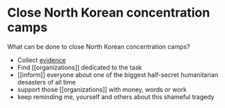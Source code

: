 # Close North Korean concentration camps

What can be done to close North Korean concentration camps?

* Collect [evidence](/wiki/evidence)
* Find [[organizations]] dedicated to the task
* [[inform]] everyone about one of the biggest half-secret humanitarian desasters of all time
* support those [[organizations]] with money, words or work
* keep reminding me, yourself and others about this shameful tragedy

